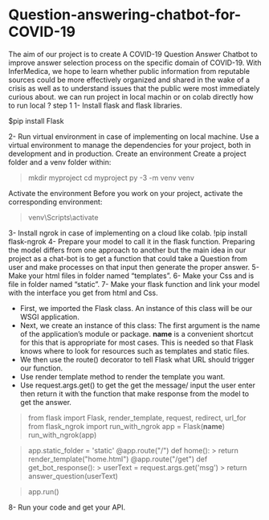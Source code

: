 # Question-answering-chatbot-for-COVID-19
The aim of our project is to create A COVID-19 Question Answer Chatbot to  improve answer selection process on the specific domain of COVID-19. With  InferMedica, we hope to learn whether public information from reputable  sources could be more effectively organized and shared in the wake of a crisis  as well as to understand issues that the public were most immediately curious  about. 
we can run project in local machin or on colab directly
how to run local ?
step 1 
1- Install flask and flask libraries.

$pip install Flask

2- Run virtual environment in case of implementing on local machine. Use 
a virtual environment to manage the dependencies for your project, both 
in development and in production. 
Create an environment
Create a project folder and a venv folder within:

> mkdir myproject
> cd myproject 
> py -3 -m venv venv

Activate the environment
Before you work on your project, activate the corresponding 
environment: 

> venv\Scripts\activate

3- Install ngrok in case of implementing on a cloud like colab. 
!pip install flask-ngrok
4- Prepare your model to call it in the flask function. 
Preparing the model differs from one approach to another but the main 
idea in our project as a chat-bot is to get a function that could take a 
Question from user and make processes on that input then generate the 
proper answer. 
5- Make your html files in folder named “templates”. 
6- Make your Css and is file in folder named “static”. 
7- Make your flask function and link your model with the interface you get 
from html and Css. 
- First, we imported the Flask class. An instance of this class will be our 
WSGI application. 
- Next, we create an instance of this class: The first argument is the 
name of the application’s module or package. __name__ is a 
convenient shortcut for this that is appropriate for most cases. This is 
needed so that Flask knows where to look for resources such as 
templates and static files. 
- We then use the route() decorator to tell Flask what URL should 
trigger our function. 
- Use render template method to render the template you want. 
- Use request.args.get() to get the get the message/ input the user enter 
then return it with the function that make response from the model to 
get the answer. 

> from flask import Flask, render_template, request, redirect, url_for
> from flask_ngrok import run_with_ngrok
> app = Flask(__name__)
> run_with_ngrok(app)   
  
> app.static_folder = 'static'
> @app.route("/")
> def home():
    > return render_template("home.html")
> @app.route("/get")
> def get_bot_response():
    > userText = request.args.get('msg')
    > return answer_question(userText)
    
> app.run()

8- Run your code and get your API. 




